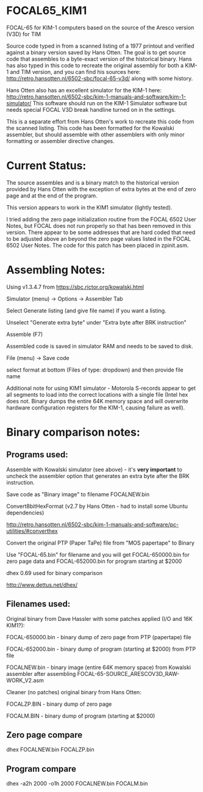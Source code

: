 # FOCAL65_KIM1
FOCAL-65 for KIM-1 computers based on the source of the Aresco version (V3D) for TIM

Source code typed in from a scanned listing of a 1977 printout and
verified against a binary version saved by Hans Otten.  The goal is to
get source code that assembles to a byte-exact version of the
historical binary.  Hans has also typed in this code to recreate the
original assembly for both a KIM-1 and TIM version, and you can find
his sources here: http://retro.hansotten.nl/6502-sbc/focal-65-v3d/
along with some history.

Hans Otten also has an excellent simulator for the KIM-1 here:
http://retro.hansotten.nl/6502-sbc/kim-1-manuals-and-software/kim-1-simulator/
This software should run on the KIM-1 Simulator software but needs
special FOCAL V3D break handline turned on in the settings.

This is a separate effort from Hans Otten's work to recreate this code
from the scanned listing.  This code has been formatted for the
Kowalski assembler, but should assemble with other assemblers with
only minor formatting or assembler directive changes.

# Current Status:

The source assembles and is a binary match to the historical
version provided by Hans Otten with the exception of extra bytes
at the end of zero page and at the end of the program.

This version appears to work in the KIM1 simulator (lightly tested).

I tried adding the zero page initialization routine from the FOCAL
6502 User Notes, but FOCAL does not run properly so that has been
removed in this version.  There appear to be some addresses that are
hard coded that need to be adjusted above an beyond the zero page
values listed in the FOCAL 6502 User Notes.  The code for this patch
has been placed in zpinit.asm.

# Assembling Notes:
Using v1.3.4.7 from https://sbc.rictor.org/kowalski.html

Simulator (menu) -> Options -> Assembler Tab

Select Generate listing (and give file name) if you want a listing.

Unselect "Generate extra byte" under "Extra byte after BRK instruction"

Assemble (F7)

Assembled code is saved in simulator RAM and needs to be saved to disk.

File (menu) -> Save code

select format at bottom (Files of type: dropdown) and then provide file name

Additional note for using KIM1 simulator - Motorola S-records appear
to get all segments to load into the correct locations with a single
file (Intel hex does not.  Binary dumps the entire 64K memory space
and will overwrite hardware configuration registers for the KIM-1, 
causing failure as well).


# Binary comparison notes:
## Programs used:
Assemble with Kowalski simulator (see above) - it's **very important** to uncheck the
assembler option that generates an extra byte after the BRK instruction.

Save code as "Binary image" to filename FOCALNEW.bin

Convert8bitHexFormat (v2.7 by Hans Otten - had to install some Ubuntu dependencies)

http://retro.hansotten.nl/6502-sbc/kim-1-manuals-and-software/pc-utilities/#converthex

Convert the original PTP (Paper TaPe) file from "MOS papertape" to Binary

Use "FOCAL-65.bin" for filename and you will get FOCAL-650000.bin for zero page data
and FOCAL-652000.bin for program starting at $2000

dhex 0.69 used for binary comparison

http://www.dettus.net/dhex/

## Filenames used:
Original binary from Dave Hassler with some patches applied (I/O and 16K KIM1?):

FOCAL-650000.bin - binary dump of zero page from PTP (papertape) file

FOCAL-652000.bin - binary dump of program (starting at $2000) from PTP file

FOCALNEW.bin - binary image (entire 64K memory space) from Kowalski assembler after assembling FOCAL-65-SOURCE_ARESCOV3D_RAW-WORK_V2.asm 

Cleaner (no patches) original binary from Hans Otten:

FOCALZP.BIN - binary dump of zero page

FOCALM.BIN - binary dump of program (starting at $2000)

## Zero page compare
dhex FOCALNEW.bin FOCALZP.bin

## Program compare
dhex -a2h 2000 -o1h 2000 FOCALNEW.bin FOCALM.bin
